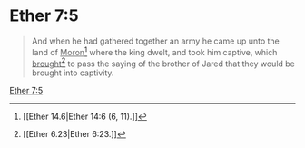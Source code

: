 # Ether 7:5

> And when he had gathered together an army he came up unto the land of <u>Moron</u>[^a] where the king dwelt, and took him captive, which <u>brought</u>[^b] to pass the saying of the brother of Jared that they would be brought into captivity.

[Ether 7:5](https://www.churchofjesuschrist.org/study/scriptures/bofm/ether/7?lang=eng&id=p5#p5)


[^a]: [[Ether 14.6|Ether 14:6 (6, 11).]]
[^b]: [[Ether 6.23|Ether 6:23.]]
